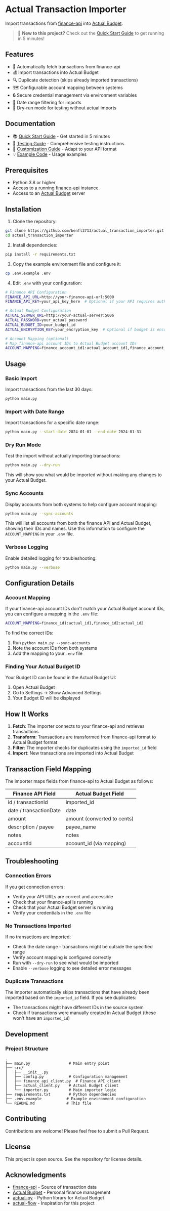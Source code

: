 # Actual Transaction Importer

Import transactions from [finance-api](https://github.com/benfl3713/finance-api) into [Actual Budget](https://github.com/actualbudget/actual).

> 🚀 **New to this project?** Check out the [Quick Start Guide](QUICKSTART.md) to get running in 5 minutes!

## Features

- 🔄 Automatically fetch transactions from finance-api
- 💰 Import transactions into Actual Budget
- 🔍 Duplicate detection (skips already imported transactions)
- 🗺️ Configurable account mapping between systems
- 🔒 Secure credential management via environment variables
- 📅 Date range filtering for imports
- 🧪 Dry-run mode for testing without actual imports

## Documentation

- 📚 [Quick Start Guide](QUICKSTART.md) - Get started in 5 minutes
- 🧪 [Testing Guide](TESTING.md) - Comprehensive testing instructions
- 🔧 [Customization Guide](CUSTOMIZATION.md) - Adapt to your API format
- 💡 [Example Code](example.py) - Usage examples

## Prerequisites

- Python 3.8 or higher
- Access to a running [finance-api](https://github.com/benfl3713/finance-api) instance
- Access to an [Actual Budget](https://github.com/actualbudget/actual) server

## Installation

1. Clone the repository:
```bash
git clone https://github.com/benfl3713/actual_transaction_importer.git
cd actual_transaction_importer
```

2. Install dependencies:
```bash
pip install -r requirements.txt
```

3. Copy the example environment file and configure it:
```bash
cp .env.example .env
```

4. Edit `.env` with your configuration:
```bash
# Finance API Configuration
FINANCE_API_URL=http://your-finance-api-url:5000
FINANCE_API_KEY=your_api_key_here  # Optional if your API requires authentication

# Actual Budget Configuration
ACTUAL_SERVER_URL=http://your-actual-server:5006
ACTUAL_PASSWORD=your_actual_password
ACTUAL_BUDGET_ID=your_budget_id
ACTUAL_ENCRYPTION_KEY=your_encryption_key  # Optional if budget is encrypted

# Account Mapping (optional)
# Map finance-api account IDs to Actual Budget account IDs
ACCOUNT_MAPPING=finance_account_id1:actual_account_id1,finance_account_id2:actual_account_id2
```

## Usage

### Basic Import

Import transactions from the last 30 days:
```bash
python main.py
```

### Import with Date Range

Import transactions for a specific date range:
```bash
python main.py --start-date 2024-01-01 --end-date 2024-01-31
```

### Dry Run Mode

Test the import without actually importing transactions:
```bash
python main.py --dry-run
```

This will show you what would be imported without making any changes to your Actual Budget.

### Sync Accounts

Display accounts from both systems to help configure account mapping:
```bash
python main.py --sync-accounts
```

This will list all accounts from both the finance API and Actual Budget, showing their IDs and names. Use this information to configure the `ACCOUNT_MAPPING` in your `.env` file.

### Verbose Logging

Enable detailed logging for troubleshooting:
```bash
python main.py --verbose
```

## Configuration Details

### Account Mapping

If your finance-api account IDs don't match your Actual Budget account IDs, you can configure a mapping in the `.env` file:

```bash
ACCOUNT_MAPPING=finance_id1:actual_id1,finance_id2:actual_id2
```

To find the correct IDs:
1. Run `python main.py --sync-accounts`
2. Note the account IDs from both systems
3. Add the mapping to your `.env` file

### Finding Your Actual Budget ID

Your Budget ID can be found in the Actual Budget UI:
1. Open Actual Budget
2. Go to Settings → Show Advanced Settings
3. Your Budget ID will be displayed

## How It Works

1. **Fetch**: The importer connects to your finance-api and retrieves transactions
2. **Transform**: Transactions are transformed from finance-api format to Actual Budget format
3. **Filter**: The importer checks for duplicates using the `imported_id` field
4. **Import**: New transactions are imported into Actual Budget

## Transaction Field Mapping

The importer maps fields from finance-api to Actual Budget as follows:

| Finance API Field | Actual Budget Field |
|------------------|---------------------|
| id / transactionId | imported_id |
| date / transactionDate | date |
| amount | amount (converted to cents) |
| description / payee | payee_name |
| notes | notes |
| accountId | account_id (via mapping) |

## Troubleshooting

### Connection Errors

If you get connection errors:
- Verify your API URLs are correct and accessible
- Check that your finance-api is running
- Check that your Actual Budget server is running
- Verify your credentials in the `.env` file

### No Transactions Imported

If no transactions are imported:
- Check the date range - transactions might be outside the specified range
- Verify account mapping is configured correctly
- Run with `--dry-run` to see what would be imported
- Enable `--verbose` logging to see detailed error messages

### Duplicate Transactions

The importer automatically skips transactions that have already been imported based on the `imported_id` field. If you see duplicates:
- The transactions might have different IDs in the source system
- Check if transactions were manually created in Actual Budget (these won't have an `imported_id`)

## Development

### Project Structure

```
.
├── main.py                 # Main entry point
├── src/
│   ├── __init__.py
│   ├── config.py           # Configuration management
│   ├── finance_api_client.py  # Finance API client
│   ├── actual_client.py    # Actual Budget client
│   └── importer.py         # Main importer logic
├── requirements.txt        # Python dependencies
├── .env.example           # Example environment configuration
└── README.md              # This file
```

## Contributing

Contributions are welcome! Please feel free to submit a Pull Request.

## License

This project is open source. See the repository for license details.

## Acknowledgments

- [finance-api](https://github.com/benfl3713/finance-api) - Source of transaction data
- [Actual Budget](https://github.com/actualbudget/actual) - Personal finance management
- [actual-py](https://github.com/actualbudget/actual-py) - Python library for Actual Budget
- [actual-flow](https://github.com/lunchflow/actual-flow) - Inspiration for this project

